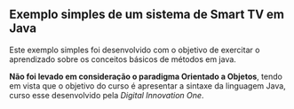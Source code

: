 ## Exemplo simples de um sistema de Smart TV em Java

Este exemplo simples foi desenvolvido com o objetivo de exercitar o aprendizado sobre os conceitos básicos de métodos em java. 

**Não foi levado em consideração o paradigma Orientado a Objetos**, tendo em vista que o objetivo do curso é apresentar a sintaxe da linguagem Java, curso esse desenvolvido pela _Digital Innovation One_.
